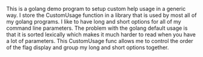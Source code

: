 This is a golang demo program to setup custom help usage in a generic way.  I store the CustomUsage function in a library that is used by most all of my golang programs. I like to have long and short options for all of my command line parameters.  The problem with the golang default usage is that it is sorted lexically which makes it much harder to read when you have a lot of parameters.  This CustomUsage func allows me to control the order of the flag display and group my long and short options together.
